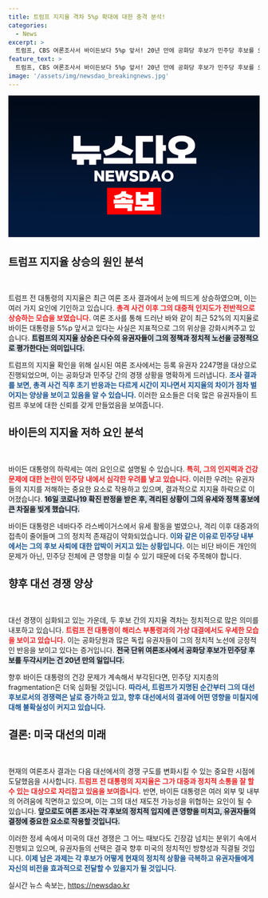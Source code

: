 ```yaml
---
title: 트럼프 지지율 격차 5%p 확대에 대한 충격 분석!
categories:
  - News
excerpt: >
  트럼프, CBS 여론조사서 바이든보다 5%p 앞서! 20년 만에 공화당 후보가 민주당 후보를 오차 범위 밖으로 앞선 결과가 나온 가운데, 내년 대선의 향방이 달라질지 주목된다. 클릭해 더 알아보세요!
feature_text: >
  트럼프, CBS 여론조사서 바이든보다 5%p 앞서! 20년 만에 공화당 후보가 민주당 후보를 오차 범위 밖으로 앞선 결과가 나온 가운데, 내년 대선의 향방이 달라질지 주목된다. 클릭해 더 알아보세요!
image: '/assets/img/newsdao_breakingnews.jpg'
---
```


<p><img src="/assets/img/newsdao_breakingnews.jpg" alt="cryptoinkorea 속보" /></p>

<h2 data-ke-size="size26">트럼프 지지율 상승의 원인 분석</h2>

<p data-ke-size="size16">&nbsp;</p>

<p>트럼프 전 대통령의 지지율은 최근 여론 조사 결과에서 눈에 띄드게 상승하였으며, 이는 여러 가지 요인에 기인하고 있습니다. <b><span style="color: #ee2323;">총격 사건 이후 그의 대중적 인지도가 전반적으로 상승하는 모습을 보였습니다.</span></b> 여론 조사를 통해 드러난 바와 같이 최근 52%의 지지율로 바이든 대통령을 5%p 앞서고 있다는 사실은 지표적으로 그의 위상을 강화시켜주고 있습니다. <b><span style="background-color: #21538527;">트럼프의 지지율 상승은 다수의 유권자들이 그의 정책과 정치적 노선을 긍정적으로 평가한다는 의미입니다.</span></b></p>

<p>트럼프의 지지율 확인을 위해 실시된 여론 조사에서는 등록 유권자 2247명을 대상으로 진행되었으며, 이는 공화당과 민주당 간의 경쟁 상황을 명확하게 드러냅니다. <b><span style="color: #1a5490;">조사 결과를 보면, 총격 사건 직후 초기 반응과는 다르게 시간이 지나면서 지지율의 차이가 점차 벌어지는 양상을 보이고 있음을 알 수 있습니다.</span></b> 이러한 요소들은 더욱 많은 유권자들이 트럼프 후보에 대한 신뢰를 갖게 만들었음을 보여줍니다.</p>

<h2 data-ke-size="size26">바이든의 지지율 저하 요인 분석</h2>

<p data-ke-size="size16">&nbsp;</p>

<p>바이든 대통령의 하락세는 여러 요인으로 설명될 수 있습니다. <b><span style="color: #ee2323;">특히, 그의 인지력과 건강 문제에 대한 논란이 민주당 내에서 심각한 우려를 낳고 있습니다.</span></b>  이러한 우려는 유권자들의 지지를 저해하는 중요한 요소로 작용하고 있으며, 결과적으로 지지율 하락으로 이어졌습니다. <b><span style="background-color: #21538527;">16일 코로나19 확진 판정을 받은 후, 격리된 상황이 그의 유세와 정책 홍보에 큰 차질을 빚게 했습니다.</span></b></p>

<p>바이든 대통령은 네바다주 라스베이거스에서 유세 활동을 벌였으나, 격리 이후 대중과의 접촉이 줄어들며 그의 정치적 존재감이 약화되었습니다. <b><span style="color: #1a5490;">이와 같은 이유로 민주당 내부에서는 그의 후보 사퇴에 대한 압박이 커지고 있는 상황입니다.</span></b> 이는 비단 바이든 개인의 문제가 아닌, 민주당 전체에 큰 영향을 미칠 수 있기 때문에 더욱 주목해야 합니다.</p>

<h2 data-ke-size="size26">향후 대선 경쟁 양상</h2>

<p data-ke-size="size16">&nbsp;</p>

<p>대선 경쟁이 심화되고 있는 가운데, 두 후보 간의 지지율 격차는 정치적으로 많은 의미를 내포하고 있습니다. <b><span style="color: #ee2323;">트럼프 전 대통령이 해리스 부통령과의 가상 대결에서도 우세한 모습을 보이고 있습니다.</span></b> 이는 공화당원과 많은 독립 유권자들이 그의 정치적 노선에 긍정적인 반응을 보이고 있다는 증거입니다. <b><span style="background-color: #21538527;">전국 단위 여론조사에서 공화당 후보가 민주당 후보를 두각시키는 건 20년 만의 일입니다.</span></b></p>

<p>향후 바이든 대통령의 건강 문제가 계속해서 부각된다면, 민주당 지지층의 fragmentation은 더욱 심화될 것입니다. <b><span style="color: #1a5490;">따라서, 트럼프가 지명된 순간부터 그의 대선 후보로서의 경쟁력은 날로 증가하고 있고, 향후 대선에서의 결과에 어떤 영향을 미칠지에 대해 불확실성이 커지고 있습니다.</span></b></p>

<h2 data-ke-size="size26">결론: 미국 대선의 미래</h2>

<p data-ke-size="size16">&nbsp;</p>

<p>현재의 여론조사 결과는 다음 대선에서의 경쟁 구도를 변화시킬 수 있는 중요한 시점에 도달했음을 시사합니다. <b><span style="color: #ee2323;">트럼프 전 대통령의 지지율은 그가 대중과 정치적 소통을 잘 할 수 있는 대상으로 자리잡고 있음을 보여줍니다.</span></b> 반면, 바이든 대통령은 여러 외부 및 내부의 어려움에 직면하고 있으며, 이는 그의 대선 재도전 가능성을 위협하는 요인이 될 수 있습니다. <b><span style="background-color: #21538527;">앞으로도 여론 조사는 각 후보의 정치적 입지에 큰 영향을 미치고, 유권자들의 결정에 중요한 요소로 작용할 것입니다.</span></b> </p>

<p>이러한 정세 속에서 미국의 대선 경쟁은 그 어느 때보다도 긴장감 넘치는 분위기 속에서 진행되고 있으며, 유권자들의 선택은 결국 향후 미국의 정치적인 방향성과 직결될 것입니다. <b><span style="color: #1a5490;">이제 남은 과제는 각 후보가 어떻게 현재의 정치적 상황을 극복하고 유권자들에게 자신의 비전을 효과적으로 전달할 수 있을지가 될 것입니다.</span></b></p>
실시간 뉴스 속보는, <a href="https://newsdao.kr" rel="dofollow">https://newsdao.kr</a>


